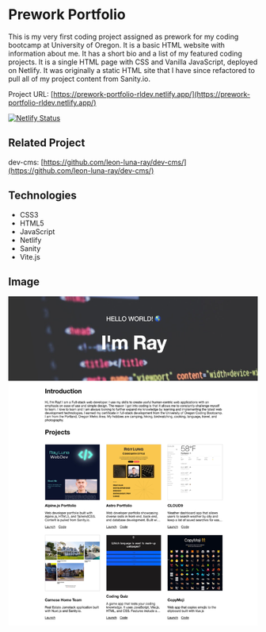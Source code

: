 # Prework Portfolio
This is my very first coding project assigned as prework for my coding bootcamp at University of Oregon. It is a basic HTML website with information about me. It has a short bio and a list of my featured coding projects. It is a single HTML page with CSS and Vanilla JavaScript, deployed on Netlify. It was originally a static HTML site that I have since refactored to pull all of my project content from Sanity.io.

Project URL: [https://prework-portfolio-rldev.netlify.app/](https://prework-portfolio-rldev.netlify.app/)

[![Netlify Status](https://api.netlify.com/api/v1/badges/d2a36414-f3dc-4cce-81e7-b3ef1036f151/deploy-status)](https://app.netlify.com/sites/prework-portfolio-rldev/deploys)

## Related Project
dev-cms: [https://github.com/leon-luna-ray/dev-cms/](https://github.com/leon-luna-ray/dev-cms/)

## Technologies
- CSS3
- HTML5
- JavaScript
- Netlify
- Sanity
- Vite.js

## Image
![Screenshot](./public/img/project-grid.png)
